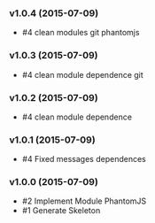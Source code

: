 ### v1.0.4 (2015-07-09)

- #4 clean modules git phantomjs

### v1.0.3 (2015-07-09)

- #4 clean module dependence git

### v1.0.2 (2015-07-09)

- #4 clean module dependence

### v1.0.1 (2015-07-09)

- #4 Fixed messages dependences

### v1.0.0 (2015-07-09)

- #2 Implement Module PhantomJS
- #1 Generate Skeleton
